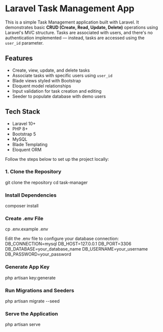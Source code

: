 # Laravel Task Management App

This is a simple Task Management application built with Laravel. 
It demonstrates basic **CRUD (Create, Read, Update, Delete)** operations using Laravel's MVC structure. 
Tasks are associated with users, and there's no authentication implemented — instead, tasks are accessed using the `user_id` parameter.

## Features

- Create, view, update, and delete tasks
- Associate tasks with specific users using `user_id`
- Blade views styled with Bootstrap
- Eloquent model relationships
- Input validation for task creation and editing
- Seeder to populate database with demo users

## Tech Stack

- Laravel 10+
- PHP 8+
- Bootstrap 5
- MySQL
- Blade Templating
- Eloquent ORM

Follow the steps below to set up the project locally:

### 1. Clone the Repository

git clone the repository
cd task-manager

### Install Dependencies
composer install

### Create .env File
cp .env.example .env

Edit the .env file to configure your database connection:
DB_CONNECTION=mysql
DB_HOST=127.0.0.1
DB_PORT=3306
DB_DATABASE=your_database_name
DB_USERNAME=your_username
DB_PASSWORD=your_password

### Generate App Key
php artisan key:generate

### Run Migrations and Seeders
php artisan migrate --seed

### Serve the Application
php artisan serve
